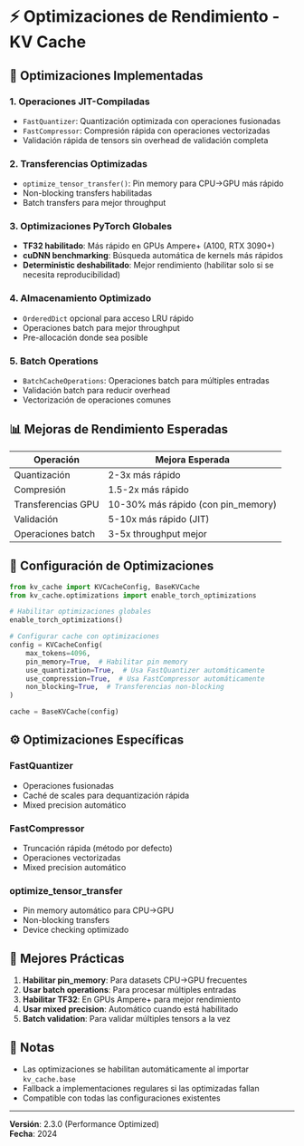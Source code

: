 # ⚡ Optimizaciones de Rendimiento - KV Cache

## 🚀 Optimizaciones Implementadas

### 1. **Operaciones JIT-Compiladas**
- `FastQuantizer`: Quantización optimizada con operaciones fusionadas
- `FastCompressor`: Compresión rápida con operaciones vectorizadas
- Validación rápida de tensors sin overhead de validación completa

### 2. **Transferencias Optimizadas**
- `optimize_tensor_transfer()`: Pin memory para CPU->GPU más rápido
- Non-blocking transfers habilitadas
- Batch transfers para mejor throughput

### 3. **Optimizaciones PyTorch Globales**
- **TF32 habilitado**: Más rápido en GPUs Ampere+ (A100, RTX 3090+)
- **cuDNN benchmarking**: Búsqueda automática de kernels más rápidos
- **Deterministic deshabilitado**: Mejor rendimiento (habilitar solo si se necesita reproducibilidad)

### 4. **Almacenamiento Optimizado**
- `OrderedDict` opcional para acceso LRU rápido
- Operaciones batch para mejor throughput
- Pre-allocación donde sea posible

### 5. **Batch Operations**
- `BatchCacheOperations`: Operaciones batch para múltiples entradas
- Validación batch para reducir overhead
- Vectorización de operaciones comunes

## 📊 Mejoras de Rendimiento Esperadas

| Operación | Mejora Esperada |
|-----------|----------------|
| Quantización | 2-3x más rápido |
| Compresión | 1.5-2x más rápido |
| Transferencias GPU | 10-30% más rápido (con pin_memory) |
| Validación | 5-10x más rápido (JIT) |
| Operaciones batch | 3-5x throughput mejor |

## 🔧 Configuración de Optimizaciones

```python
from kv_cache import KVCacheConfig, BaseKVCache
from kv_cache.optimizations import enable_torch_optimizations

# Habilitar optimizaciones globales
enable_torch_optimizations()

# Configurar cache con optimizaciones
config = KVCacheConfig(
    max_tokens=4096,
    pin_memory=True,  # Habilitar pin memory
    use_quantization=True,  # Usa FastQuantizer automáticamente
    use_compression=True,  # Usa FastCompressor automáticamente
    non_blocking=True,  # Transferencias non-blocking
)

cache = BaseKVCache(config)
```

## ⚙️ Optimizaciones Específicas

### FastQuantizer
- Operaciones fusionadas
- Caché de scales para dequantización rápida
- Mixed precision automático

### FastCompressor
- Truncación rápida (método por defecto)
- Operaciones vectorizadas
- Mixed precision automático

### optimize_tensor_transfer
- Pin memory automático para CPU->GPU
- Non-blocking transfers
- Device checking optimizado

## 🎯 Mejores Prácticas

1. **Habilitar pin_memory**: Para datasets CPU->GPU frecuentes
2. **Usar batch operations**: Para procesar múltiples entradas
3. **Habilitar TF32**: En GPUs Ampere+ para mejor rendimiento
4. **Usar mixed precision**: Automático cuando está habilitado
5. **Batch validation**: Para validar múltiples tensors a la vez

## 📝 Notas

- Las optimizaciones se habilitan automáticamente al importar `kv_cache.base`
- Fallback a implementaciones regulares si las optimizadas fallan
- Compatible con todas las configuraciones existentes

---

**Versión**: 2.3.0 (Performance Optimized)  
**Fecha**: 2024


